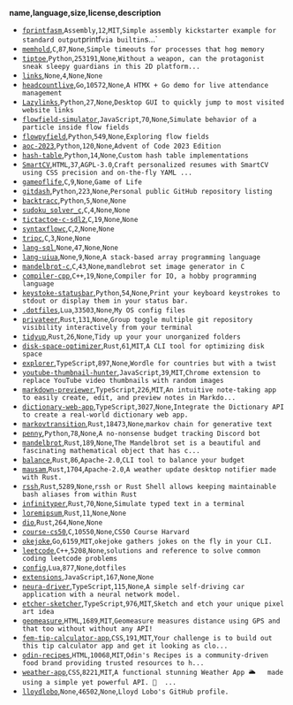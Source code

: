 __name,language,size,license,description__
* [`fprintfasm`](https://github.com/lloydlobo/fprintfasm),`Assembly`,`12`,`MIT`,` Simple assembly kickstarter example for standard output `printf` via builtin `s...`
* [`memhold`](https://github.com/lloydlobo/memhold),`C`,`87`,`None`,`Simple timeouts for processes that hog memory`
* [`tiptoe`](https://github.com/lloydlobo/tiptoe),`Python`,`253191`,`None`,`Without a weapon, can the protagonist sneak sleepy guardians in this 2D platform...`
* [`links`](https://github.com/lloydlobo/links),`None`,`4`,`None`,`None`
* [`headcountlive`](https://github.com/lloydlobo/headcountlive),`Go`,`10572`,`None`,`A HTMX + Go demo for live attendance management`
* [`Lazylinks`](https://github.com/lloydlobo/Lazylinks),`Python`,`27`,`None`,`Desktop GUI to quickly jump to most visited website links`
* [`flowfield-simulator`](https://github.com/lloydlobo/flowfield-simulator),`JavaScript`,`70`,`None`,`Simulate behavior of a particle inside flow fields`
* [`flowpyfield`](https://github.com/lloydlobo/flowpyfield),`Python`,`549`,`None`,`Exploring flow fields`
* [`aoc-2023`](https://github.com/lloydlobo/aoc-2023),`Python`,`120`,`None`,`Advent of Code 2023 Edition`
* [`hash-table`](https://github.com/lloydlobo/hash-table),`Python`,`14`,`None`,`Custom hash table implementations`
* [`SmartCV`](https://github.com/lloydlobo/SmartCV),`HTML`,`37`,`AGPL-3.0`,`Craft personalized resumes with SmartCV using CSS precision and on-the-fly YAML ...`
* [`gameoflife`](https://github.com/lloydlobo/gameoflife),`C`,`9`,`None`,`Game of Life`
* [`gitdash`](https://github.com/lloydlobo/gitdash),`Python`,`223`,`None`,`Personal public GitHub repository listing`
* [`backtracc`](https://github.com/lloydlobo/backtracc),`Python`,`5`,`None`,`None`
* [`sudoku_solver_c`](https://github.com/lloydlobo/sudoku_solver_c),`C`,`4`,`None`,`None`
* [`tictactoe-c-sdl2`](https://github.com/lloydlobo/tictactoe-c-sdl2),`C`,`19`,`None`,`None`
* [`syntaxflowc`](https://github.com/lloydlobo/syntaxflowc),`C`,`2`,`None`,`None`
* [`tripc`](https://github.com/lloydlobo/tripc),`C`,`3`,`None`,`None`
* [`lang-sql`](https://github.com/lloydlobo/lang-sql),`None`,`47`,`None`,`None`
* [`lang-uiua`](https://github.com/lloydlobo/lang-uiua),`None`,`9`,`None`,`A stack-based array programming language`
* [`mandelbrot-c`](https://github.com/lloydlobo/mandelbrot-c),`C`,`43`,`None`,`mandlebrot set image generator in C`
* [`compiler-cpp`](https://github.com/lloydlobo/compiler-cpp),`C++`,`19`,`None`,`Compiler for IO, a hobby programming language`
* [`keystoke-statusbar`](https://github.com/lloydlobo/keystoke-statusbar),`Python`,`54`,`None`,`Print your keyboard keystrokes to stdout or display them in your status bar.`
* [`.dotfiles`](https://github.com/lloydlobo/.dotfiles),`Lua`,`33503`,`None`,`My OS config files`
* [`privateer`](https://github.com/lloydlobo/privateer),`Rust`,`131`,`None`,`Group toggle multiple git repository visibility interactively from your terminal`
* [`tidyup`](https://github.com/lloydlobo/tidyup),`Rust`,`26`,`None`,`Tidy up your your unorganized folders`
* [`disk-space-optimizer`](https://github.com/lloydlobo/disk-space-optimizer),`Rust`,`61`,`MIT`,`A CLI tool for optimizing disk space`
* [`explorer`](https://github.com/lloydlobo/explorer),`TypeScript`,`897`,`None`,`Wordle for countries but with a twist`
* [`youtube-thumbnail-hunter`](https://github.com/lloydlobo/youtube-thumbnail-hunter),`JavaScript`,`39`,`MIT`,`Chrome extension to replace YouTube video thumbnails with random images`
* [`markdown-previewer`](https://github.com/lloydlobo/markdown-previewer),`TypeScript`,`226`,`MIT`,`An intuitive note-taking app to easily create, edit, and preview notes in Markdo...`
* [`dictionary-web-app`](https://github.com/lloydlobo/dictionary-web-app),`TypeScript`,`3027`,`None`,`Integrate the Dictionary API to create a real-world dictionary web app.`
* [`markovtransition`](https://github.com/lloydlobo/markovtransition),`Rust`,`18473`,`None`,`markov chain for generative text`
* [`penny`](https://github.com/lloydlobo/penny),`Python`,`78`,`None`,`A no-nonsense budget tracking Discord bot`
* [`mandelbrot`](https://github.com/lloydlobo/mandelbrot),`Rust`,`189`,`None`,`The Mandelbrot set is a beautiful and fascinating mathematical object that has c...`
* [`balance`](https://github.com/lloydlobo/balance),`Rust`,`86`,`Apache-2.0`,`CLI tool to balance your budget`
* [`mausam`](https://github.com/lloydlobo/mausam),`Rust`,`1704`,`Apache-2.0`,`A weather update desktop notifier made with Rust.`
* [`rssh`](https://github.com/lloydlobo/rssh),`Rust`,`5289`,`None`,`rssh or Rust Shell allows keeping maintainable bash aliases from within Rust`
* [`infinityper`](https://github.com/lloydlobo/infinityper),`Rust`,`70`,`None`,`Simulate typed text in a terminal`
* [`loremipsum`](https://github.com/lloydlobo/loremipsum),`Rust`,`11`,`None`,`None`
* [`dio`](https://github.com/lloydlobo/dio),`Rust`,`264`,`None`,`None`
* [`course-cs50`](https://github.com/lloydlobo/course-cs50),`C`,`10550`,`None`,`CS50 Course Harvard`
* [`okejoke`](https://github.com/lloydlobo/okejoke),`Go`,`6159`,`MIT`,`okejoke gathers jokes on the fly in your CLI.`
* [`leetcode`](https://github.com/lloydlobo/leetcode),`C++`,`5208`,`None`,`solutions and reference to solve common coding leetcode problems`
* [`config`](https://github.com/lloydlobo/config),`Lua`,`877`,`None`,`dotfiles`
* [`extensions`](https://github.com/lloydlobo/extensions),`JavaScript`,`167`,`None`,`None`
* [`neura-driver`](https://github.com/lloydlobo/neura-driver),`TypeScript`,`115`,`None`,`A simple self-driving car application with a neural network model.`
* [`etcher-sketcher`](https://github.com/lloydlobo/etcher-sketcher),`TypeScript`,`976`,`MIT`,`Sketch and etch your unique pixel art idea`
* [`geomeasure`](https://github.com/lloydlobo/geomeasure),`HTML`,`1689`,`MIT`,`Geomeasure measures distance using GPS and that too without without any API!`
* [`fem-tip-calculator-app`](https://github.com/lloydlobo/fem-tip-calculator-app),`CSS`,`191`,`MIT`,`Your challenge is to build out this tip calculator app and get it looking as clo...`
* [`odin-recipes`](https://github.com/lloydlobo/odin-recipes),`HTML`,`10068`,`MIT`,`Odin's Recipes is a community-driven food brand providing trusted resources to h...`
* [`weather-app`](https://github.com/lloydlobo/weather-app),`CSS`,`8221`,`MIT`,`A functional stunning Weather App 🌥️   made using a simple yet powerful API. 👀  ...`
* [`lloydlobo`](https://github.com/lloydlobo/lloydlobo),`None`,`46502`,`None`,`Lloyd Lobo's GitHub profile.`
